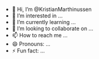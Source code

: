 - 👋 Hi, I’m @KristianMarthinussen
- 👀 I’m interested in ...
- 🌱 I’m currently learning ...
- 💞️ I’m looking to collaborate on ...
- 📫 How to reach me ...
- 😄 Pronouns: ...
- ⚡ Fun fact: ...

<!---
KristianMarthinussen/KristianMarthinussen is a ✨ special ✨ repository because its `README.md` (this file) appears on your GitHub profile.
You can click the Preview link to take a look at your changes.
--->
